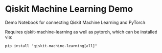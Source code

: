 # Qiskit Machine Learning Demo
Demo Notebook for connecting Qiskit Machine Learning and PyTorch

Requires qiskit-machine-learning as well as pytorch, which can be installed via:

`pip install "qiskit-machine-learning[all]"`
